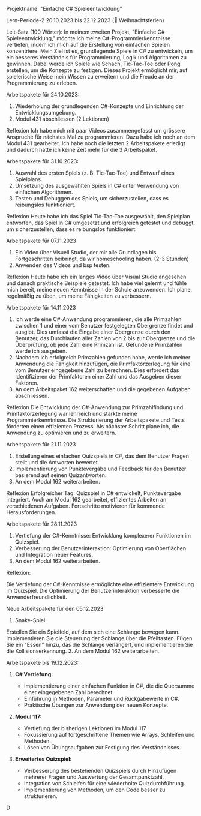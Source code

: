 Projektname: "Einfache C# Spieleentwicklung"

Lern-Periode-2
20.10.2023 bis 22.12.2023 (🎄 Weihnachtsferien)

Leit-Satz (100 Wörter):
In meinem zweiten Projekt, "Einfache C# Spieleentwicklung," möchte ich meine C#-Programmierkenntnisse vertiefen, indem ich mich auf die Erstellung von einfachen Spielen konzentriere. Mein Ziel ist es, grundlegende Spiele in C# zu entwickeln, um ein besseres Verständnis für Programmierung, Logik und Algorithmen zu gewinnen. Dabei werde ich Spiele wie Schach, Tic-Tac-Toe oder Pong erstellen, um die Konzepte zu festigen. Dieses Projekt ermöglicht mir, auf spielerische Weise mein Wissen zu erweitern und die Freude an der Programmierung zu erleben.

Arbeitspakete für 24.10.2023:
1. Wiederholung der grundlegenden C#-Konzepte und Einrichtung der Entwicklungsumgebung.
2. Modul 431 abschliessen (2 Lektionen)

Reflexion
Ich habe mich mit paar Videos zusammengefasst um grössere Anspruche für nächstes Mal zu programmieren. Dazu habe ich noch an dem Modul 431 gearbeitet. Ich habe noch die letzten 2 Arbeitspakete erledigt und dadurch hatte ich keine Zeit mehr für die 3 Arbeitspaket.

Arbeitspakete für 31.10.2023:
1. Auswahl des ersten Spiels (z. B. Tic-Tac-Toe) und Entwurf eines Spielplans.
2. Umsetzung des ausgewählten Spiels in C# unter Verwendung von einfachen Algorithmen.
3. Testen und Debuggen des Spiels, um sicherzustellen, dass es reibungslos funktioniert.

Reflexion
Heute habe ich das Spiel Tic-Tac-Toe ausgewählt, den Spielplan entworfen, das Spiel in C# umgesetzt und erfolgreich getestet und debuggt, um sicherzustellen, dass es reibungslos funktioniert.

Arbeitspakete für 07.11.2023
1. Ein Video über Visuell Studio, der mir alle Grundlagen bis Fortgeschritten beibringt, da wir homeschooling haben. (2-3 Stunden)
2. Anwenden des Videos und bsp testen.

Reflexion
Heute habe ich ein langes Video über Visual Studio angesehen und danach praktische Beispiele getestet. Ich habe viel gelernt und fühle mich bereit, meine neuen Kenntnisse in der Schule anzuwenden. Ich plane, regelmäßig zu üben, um meine Fähigkeiten zu verbessern.

Arbeitspakete für 14.11.2023
1.  Ich werde eine C#-Anwendung programmieren, die alle Primzahlen zwischen 1 und einer vom Benutzer festgelegten Obergrenze findet und ausgibt. Dies umfasst die Eingabe einer Obergrenze durch den Benutzer, das Durchlaufen aller Zahlen von 2 bis zur Obergrenze und die Überprüfung, ob jede Zahl eine Primzahl ist. Gefundene Primzahlen werde ich ausgeben.
2.  Nachdem ich erfolgreich Primzahlen gefunden habe, werde ich meiner Anwendung die Fähigkeit hinzufügen, die Primfaktorzerlegung für eine vom Benutzer eingegebene Zahl zu berechnen. Dies erfordert das Identifizieren der Primfaktoren einer Zahl und das Ausgeben dieser Faktoren.
3. An dem Arbeitspaket 162 weiterschaffen und die gegebenen Aufgaben abschliessen.

Reflexion
Die Entwicklung der C#-Anwendung zur Primzahlfindung und Primfaktorzerlegung war lehrreich und stärkte meine Programmierkenntnisse. Die Strukturierung der Arbeitspakete und Tests förderten einen effizienten Prozess. Als nächster Schritt plane ich, die Anwendung zu optimieren und zu erweitern.

Arbeitspakete für 21.11.2023
1.  Erstellung eines einfachen Quizspiels in C#, das dem Benutzer Fragen stellt und die Antworten bewertet.
2.  Implementierung von Punktevergabe und Feedback für den Benutzer basierend auf seinen Quizantworten.
3.  An dem Modul 162 weiterarbeiten.

Reflexion
Erfolgreicher Tag: Quizspiel in C# entwickelt, Punktevergabe integriert. Auch am Modul 162 gearbeitet, effizientes Arbeiten an verschiedenen Aufgaben. Fortschritte motivieren für kommende Herausforderungen.

Arbeitspakete für 28.11.2023
1.  Vertiefung der C#-Kenntnisse: Entwicklung komplexerer Funktionen im Quizspiel.
2.  Verbesserung der Benutzerinteraktion: Optimierung von Oberflächen und Integration neuer Features.
3.  An dem Modul 162 weiterarbeiten.

Reflexion:

Die Vertiefung der C#-Kenntnisse ermöglichte eine effizientere Entwicklung im Quizspiel. Die Optimierung der Benutzerinteraktion verbesserte die Anwenderfreundlichkeit.

Neue Arbeitspakete für den 05.12.2023:

1. Snake-Spiel:

Erstellen Sie ein Spielfeld, auf dem sich eine Schlange bewegen kann.
Implementieren Sie die Steuerung der Schlange über die Pfeiltasten.
Fügen Sie ein "Essen" hinzu, das die Schlange verlängert, und implementieren Sie die Kollisionserkennung.
2. An dem Modul 162 weiterarbeiten.

Arbeitspakete bis 19.12.2023:

1. **C# Vertiefung:**
   - Implementierung einer einfachen Funktion in C#, die die Quersumme einer eingegebenen Zahl berechnet.
   - Einführung in Methoden, Parameter und Rückgabewerte in C#.
   - Praktische Übungen zur Anwendung der neuen Konzepte.

2. **Modul 117:**
   - Vertiefung der bisherigen Lektionen im Modul 117.
   - Fokussierung auf fortgeschrittene Themen wie Arrays, Schleifen und Methoden.
   - Lösen von Übungsaufgaben zur Festigung des Verständnisses.

3. **Erweitertes Quizspiel:**
   - Verbesserung des bestehenden Quizspiels durch Hinzufügen mehrerer Fragen und Auswertung der Gesamtpunktzahl.
   - Integration von Schleifen für eine wiederholte Quizdurchführung.
   - Implementierung von Methoden, um den Code besser zu strukturieren.

D

